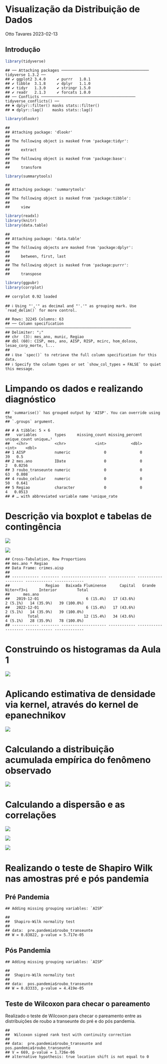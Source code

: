 Visualização da Distribuição de Dados
================
Otto Tavares
2023-02-13

## Introdução

``` r
library(tidyverse)
```

    ## ── Attaching packages ─────────────────────────────────────── tidyverse 1.3.2 ──
    ## ✔ ggplot2 3.4.0     ✔ purrr   1.0.1
    ## ✔ tibble  3.1.8     ✔ dplyr   1.1.0
    ## ✔ tidyr   1.3.0     ✔ stringr 1.5.0
    ## ✔ readr   2.1.3     ✔ forcats 1.0.0
    ## ── Conflicts ────────────────────────────────────────── tidyverse_conflicts() ──
    ## ✖ dplyr::filter() masks stats::filter()
    ## ✖ dplyr::lag()    masks stats::lag()

``` r
library(dlookr)
```

    ## 
    ## Attaching package: 'dlookr'
    ## 
    ## The following object is masked from 'package:tidyr':
    ## 
    ##     extract
    ## 
    ## The following object is masked from 'package:base':
    ## 
    ##     transform

``` r
library(summarytools)
```

    ## 
    ## Attaching package: 'summarytools'
    ## 
    ## The following object is masked from 'package:tibble':
    ## 
    ##     view

``` r
library(readxl)
library(knitr)
library(data.table)
```

    ## 
    ## Attaching package: 'data.table'
    ## 
    ## The following objects are masked from 'package:dplyr':
    ## 
    ##     between, first, last
    ## 
    ## The following object is masked from 'package:purrr':
    ## 
    ##     transpose

``` r
library(ggpubr)
library(corrplot)
```

    ## corrplot 0.92 loaded

    ## ℹ Using "','" as decimal and "'.'" as grouping mark. Use `read_delim()` for more control.

    ## Rows: 32245 Columns: 63
    ## ── Column specification ────────────────────────────────────────────────────────
    ## Delimiter: ";"
    ## chr  (3): mes_ano, munic, Regiao
    ## dbl (60): CISP, mes, ano, AISP, RISP, mcirc, hom_doloso, lesao_corp_morte, l...
    ## 
    ## ℹ Use `spec()` to retrieve the full column specification for this data.
    ## ℹ Specify the column types or set `show_col_types = FALSE` to quiet this message.

# Limpando os dados e realizando diagnóstico

    ## `summarise()` has grouped output by 'AISP'. You can override using the
    ## `.groups` argument.

    ## # A tibble: 5 × 6
    ##   variables        types     missing_count missing_percent unique_count unique…¹
    ##   <chr>            <chr>             <int>           <dbl>        <int>    <dbl>
    ## 1 AISP             numeric               0               0           39   0.5   
    ## 2 mes.ano          IDate                 0               0            2   0.0256
    ## 3 roubo_transeunte numeric               0               0           63   0.808 
    ## 4 roubo_celular    numeric               0               0           50   0.641 
    ## 5 Regiao           character             0               0            4   0.0513
    ## # … with abbreviated variable name ¹​unique_rate

# Descrição via boxplot e tabelas de contingência

![](Aula1eAula2_files/figure-gfm/descrevendo%20a%20base%20com%20box%20plot%20roubo%20transeunte-1.png)<!-- -->

![](Aula1eAula2_files/figure-gfm/descrevendo%20a%20base%20com%20box%20plot%20roubo%20celular-1.png)<!-- -->

    ## Cross-Tabulation, Row Proportions  
    ## mes.ano * Regiao  
    ## Data Frame: crimes.aisp  
    ## 
    ## ------------ -------- -------------------- ------------ ------------------- ------------ -------------
    ##                Regiao   Baixada Fluminense      Capital   Grande Niter<f3>i     Interior         Total
    ##      mes.ano                                                                                          
    ##   2019-12-01                     6 (15.4%)   17 (43.6%)            2 (5.1%)   14 (35.9%)   39 (100.0%)
    ##   2022-12-01                     6 (15.4%)   17 (43.6%)            2 (5.1%)   14 (35.9%)   39 (100.0%)
    ##        Total                    12 (15.4%)   34 (43.6%)            4 (5.1%)   28 (35.9%)   78 (100.0%)
    ## ------------ -------- -------------------- ------------ ------------------- ------------ -------------

# Construindo os histogramas da Aula 1

![](Aula1eAula2_files/figure-gfm/filtrando%20os%20dados%20e%20visualizando%20dists.-1.png)<!-- -->

# Aplicando estimativa de densidade via kernel, através do kernel de epanechnikov

![](Aula1eAula2_files/figure-gfm/filtrando%20os%20dados%20e%20visualizando%20dists.%20com%20kernel-1.png)<!-- -->

# Calculando a distribuição acumulada empírica do fenômeno observado

![](Aula1eAula2_files/figure-gfm/filtrando%20os%20dados%20e%20visualizando%20dists.%20acumuladas-1.png)<!-- -->

# Calculando a dispersão e as correlações

![](Aula1eAula2_files/figure-gfm/calculando%20dispersao%20para%20as%20duas%20datas-1.png)<!-- -->

![](Aula1eAula2_files/figure-gfm/calculando%20corrplot%20pearson-1.png)<!-- -->

![](Aula1eAula2_files/figure-gfm/calculando%20corrplot%20spearman-1.png)<!-- -->

# Realizando o teste de Shapiro Wilk nas amostras pré e pós pandemia

## Pré Pandemia

    ## Adding missing grouping variables: `AISP`

    ## 
    ##  Shapiro-Wilk normality test
    ## 
    ## data:  pre.pandemia$roubo_transeunte
    ## W = 0.83822, p-value = 5.717e-05

## Pós Pandemia

    ## Adding missing grouping variables: `AISP`

    ## 
    ##  Shapiro-Wilk normality test
    ## 
    ## data:  pos.pandemia$roubo_transeunte
    ## W = 0.83333, p-value = 4.419e-05

## Teste de Wilcoxon para checar o pareamento

Realizado o teste de Wilcoxon para checar o pareamento entre as
distribuições de roubo a transeunte do pré e do pós pandemia.

    ## 
    ##  Wilcoxon signed rank test with continuity correction
    ## 
    ## data:  pre.pandemia$roubo_transeunte and pos.pandemia$roubo_transeunte
    ## V = 669, p-value = 1.726e-06
    ## alternative hypothesis: true location shift is not equal to 0
